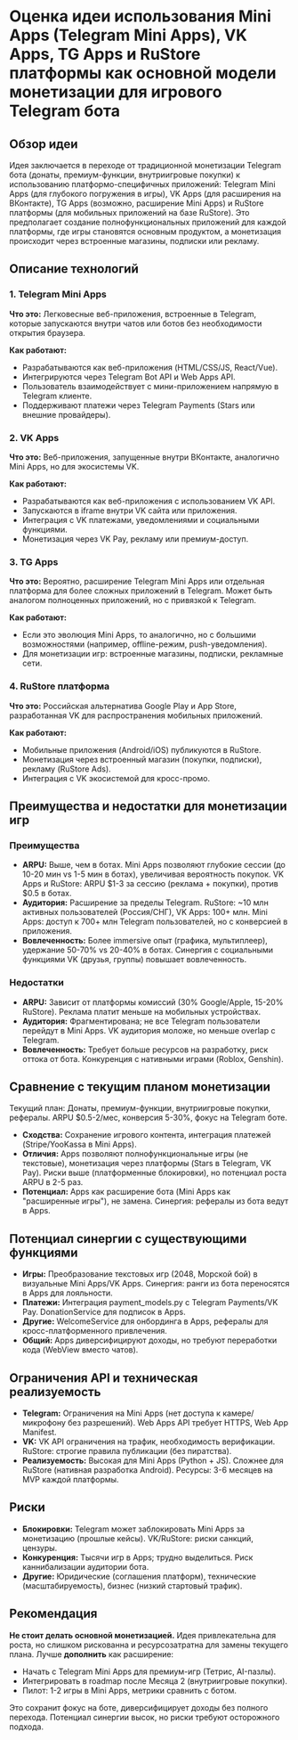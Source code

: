 # Оценка идеи использования Mini Apps (Telegram Mini Apps), VK Apps, TG Apps и RuStore платформы как основной модели монетизации для игрового Telegram бота

## Обзор идеи
Идея заключается в переходе от традиционной монетизации Telegram бота (донаты, премиум-функции, внутриигровые покупки) к использованию платформо-специфичных приложений: Telegram Mini Apps (для глубокого погружения в игры), VK Apps (для расширения на ВКонтакте), TG Apps (возможно, расширение Mini Apps) и RuStore платформы (для мобильных приложений на базе RuStore). Это предполагает создание полнофункциональных приложений для каждой платформы, где игры становятся основным продуктом, а монетизация происходит через встроенные магазины, подписки или рекламу.

## Описание технологий

### 1. Telegram Mini Apps
**Что это:** Легковесные веб-приложения, встроенные в Telegram, которые запускаются внутри чатов или ботов без необходимости открытия браузера.

**Как работают:** 
- Разрабатываются как веб-приложения (HTML/CSS/JS, React/Vue).
- Интегрируются через Telegram Bot API и Web Apps API.
- Пользователь взаимодействует с мини-приложением напрямую в Telegram клиенте.
- Поддерживают платежи через Telegram Payments (Stars или внешние провайдеры).

### 2. VK Apps
**Что это:** Веб-приложения, запущенные внутри ВКонтакте, аналогично Mini Apps, но для экосистемы VK.

**Как работают:**
- Разрабатываются как веб-приложения с использованием VK API.
- Запускаются в iframe внутри VK сайта или приложения.
- Интеграция с VK платежами, уведомлениями и социальными функциями.
- Монетизация через VK Pay, рекламу или премиум-доступ.

### 3. TG Apps
**Что это:** Вероятно, расширение Telegram Mini Apps или отдельная платформа для более сложных приложений в Telegram. Может быть аналогом полноценных приложений, но с привязкой к Telegram.

**Как работают:**
- Если это эволюция Mini Apps, то аналогично, но с большими возможностями (например, offline-режим, push-уведомления).
- Для монетизации игр: встроенные магазины, подписки, рекламные сети.

### 4. RuStore платформа
**Что это:** Российская альтернатива Google Play и App Store, разработанная VK для распространения мобильных приложений.

**Как работают:**
- Мобильные приложения (Android/iOS) публикуются в RuStore.
- Монетизация через встроенный магазин (покупки, подписки), рекламу (RuStore Ads).
- Интеграция с VK экосистемой для кросс-промо.

## Преимущества и недостатки для монетизации игр

### Преимущества
- **ARPU:** Выше, чем в ботах. Mini Apps позволяют глубокие сессии (до 10-20 мин vs 1-5 мин в ботах), увеличивая вероятность покупок. VK Apps и RuStore: ARPU $1-3 за сессию (реклама + покупки), против $0.5 в ботах.
- **Аудитория:** Расширение за пределы Telegram. RuStore: ~10 млн активных пользователей (Россия/СНГ), VK Apps: 100+ млн. Mini Apps: доступ к 700+ млн Telegram пользователей, но с конверсией в приложения.
- **Вовлеченность:** Более immersive опыт (графика, мультиплеер), удержание 50-70% vs 20-40% в ботах. Синергия с социальными функциями VK (друзья, группы) повышает вовлеченность.

### Недостатки
- **ARPU:** Зависит от платформы комиссий (30% Google/Apple, 15-20% RuStore). Реклама платит меньше на мобильных устройствах.
- **Аудитория:** Фрагментирована; не все Telegram пользователи перейдут в Mini Apps. VK аудитория моложе, но меньше overlap с Telegram.
- **Вовлеченность:** Требует больше ресурсов на разработку, риск оттока от бота. Конкуренция с нативными играми (Roblox, Genshin).

## Сравнение с текущим планом монетизации

Текущий план: Донаты, премиум-функции, внутриигровые покупки, рефералы. ARPU $0.5-2/мес, конверсия 5-30%, фокус на Telegram боте.

- **Сходства:** Сохранение игрового контента, интеграция платежей (Stripe/YooKassa в Mini Apps).
- **Отличия:** Apps позволяют полнофункциональные игры (не текстовые), монетизация через платформы (Stars в Telegram, VK Pay). Риски выше (платформенные блокировки), но потенциал роста ARPU в 2-5 раз.
- **Потенциал:** Apps как расширение бота (Mini Apps как "расширенные игры"), не замена. Синергия: рефералы из бота ведут в Apps.

## Потенциал синергии с существующими функциями

- **Игры:** Преобразование текстовых игр (2048, Морской бой) в визуальные Mini Apps/VK Apps. Синергия: ранги из бота переносятся в Apps для лояльности.
- **Платежи:** Интеграция payment_models.py с Telegram Payments/VK Pay. DonationService для подписок в Apps.
- **Другие:** WelcomeService для онбординга в Apps, рефералы для кросс-платформенного привлечения.
- **Общий:** Apps диверсифицируют доходы, но требуют переработки кода (WebView вместо чатов).

## Ограничения API и техническая реализуемость

- **Telegram:** Ограничения на Mini Apps (нет доступа к камере/микрофону без разрешений). Web Apps API требует HTTPS, Web App Manifest.
- **VK:** VK API ограничения на трафик, необходимость верификации. RuStore: строгие правила публикации (без пиратства).
- **Реализуемость:** Высокая для Mini Apps (Python + JS). Сложнее для RuStore (нативная разработка Android). Ресурсы: 3-6 месяцев на MVP каждой платформы.

## Риски

- **Блокировки:** Telegram может заблокировать Mini Apps за монетизацию (прошлые кейсы). VK/RuStore: риски санкций, цензуры.
- **Конкуренция:** Тысячи игр в Apps; трудно выделиться. Риск каннибализации аудитории бота.
- **Другие:** Юридические (соглашения платформ), технические (масштабируемость), бизнес (низкий стартовый трафик).

## Рекомендация

**Не стоит делать основной монетизацией.** Идея привлекательна для роста, но слишком рискованна и ресурсозатратна для замены текущего плана. Лучше **дополнить** как расширение: 
- Начать с Telegram Mini Apps для премиум-игр (Тетрис, AI-пазлы).
- Интегрировать в roadmap после Месяца 2 (внутриигровые покупки).
- Пилот: 1-2 игры в Mini Apps, метрики сравнить с ботом.

Это сохранит фокус на боте, диверсифицирует доходы без полного перехода. Потенциал синергии высок, но риски требуют осторожного подхода.